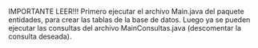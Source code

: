 IMPORTANTE LEER!!!
Primero ejecutar el archivo Main.java del paquete entidades, para crear las tablas de la base de datos.
Luego ya se pueden ejecutar las consultas del archivo MainConsultas.java (descomentar la consulta deseada).
